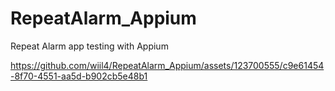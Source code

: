 # RepeatAlarm_Appium
Repeat Alarm app testing with Appium


https://github.com/wiil4/RepeatAlarm_Appium/assets/123700555/c9e61454-8f70-4551-aa5d-b902cb5e48b1

